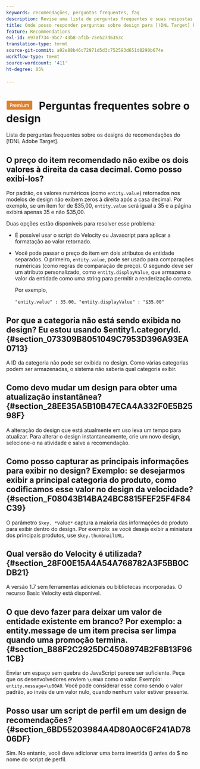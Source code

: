```yaml
---
keywords: recomendações, perguntas frequentes, faq
description: Revise uma lista de perguntas frequentes e suas respostas sobre os designs do Adobe [!DNL Target] Recommendations.
title: Onde posso responder perguntas sobre design para [!DNL Target] Recommendations?
feature: Recommendations
exl-id: e970f734-9bc7-43b8-af1b-75e527d6353c
translation-type: tm+mt
source-git-commit: a92e88b46c72971d5d3c752593d651d8290b674e
workflow-type: tm+mt
source-wordcount: '411'
ht-degree: 85%

---
```


# ![PREMIUM](/help/assets/premium.png) Perguntas frequentes sobre o design

Lista de perguntas frequentes sobre os designs de recomendações do [!DNL Adobe Target].

## O preço do item recomendado não exibe os dois valores à direita da casa decimal. Como posso exibi-los?

Por padrão, os valores numéricos (como `entity.value`) retornados nos modelos de design não exibem zeros à direita após a casa decimal. Por exemplo, se um item for de $35,00, `entity.value` será igual a 35 e a página exibirá apenas 35 e não $35,00.

Duas opções estão disponíveis para resolver esse problema:

* É possível usar o script do Velocity ou Javascript para aplicar a formatação ao valor retornado.

* Você pode passar o preço do item em dois atributos de entidade separados. O primeiro, `entity.value`, pode ser usado para comparações numéricas (como regras de comparação de preço). O segundo deve ser um atributo personalizado, como `entity.displayValue`, que armazena o valor da entidade como uma string para permitir a renderização correta.

   Por exemplo,

   `"entity.value" : 35.00, "entity.displayValue" : "$35.00"`

## Por que a categoria não está sendo exibida no design? Eu estou usando $entity1.categoryId. {#section_073309B8051049C7953D396A93EA0713}

A ID da categoria não pode ser exibida no design. Como várias categorias podem ser armazenadas, o sistema não saberia qual categoria exibir.

## Como devo mudar um design para obter uma atualização instantânea?   {#section_28EE35A5B10B47ECA4A332F0E5B2598F}

A alteração do design que está atualmente em uso leva um tempo para atualizar. Para alterar o design instantaneamente, crie um novo design, selecione-o na atividade e salve a recomendação.

## Como posso capturar as principais informações para exibir no design? Exemplo: se desejarmos exibir a principal categoria do produto, como codificamos esse valor no design da velocidade?   {#section_F08043B14BA24BC8815FEF25F4F84C39}

O parâmetro `$key. *`value`*` captura a maioria das informações do produto para exibir dentro do design. Por exemplo: se você deseja exibir a miniatura dos principais produtos, use `$key.thumbnailURL`.

## Qual versão do Velocity é utilizada? {#section_28F00E15A4A54A768782A3F5BB0CDB21}

A versão 1.7 sem ferramentas adicionais ou bibliotecas incorporadas. O recurso Basic Velocity está disponível.

## O que devo fazer para deixar um valor de entidade existente em branco? Por exemplo: a entity.message de um item precisa ser limpa quando uma promoção termina. {#section_B88F2C2925DC4508974B2F8B13F961CB}

Enviar um espaço sem quebra do JavaScript parece ser suficiente. Peça que os desenvolvedores enviem `\u00A0` como o valor. Exemplo: `entity.message=\u00A0`. Você pode considerar esse como sendo o valor padrão, ao invés de um valor nulo, quando nenhum valor estiver presente.

## Posso usar um script de perfil em um design de recomendações? {#section_6BD55203984A4D80A0C6F241AD7806DF}

Sim. No entanto, você deve adicionar uma barra invertida (\) antes do $ no nome do script de perfil.
